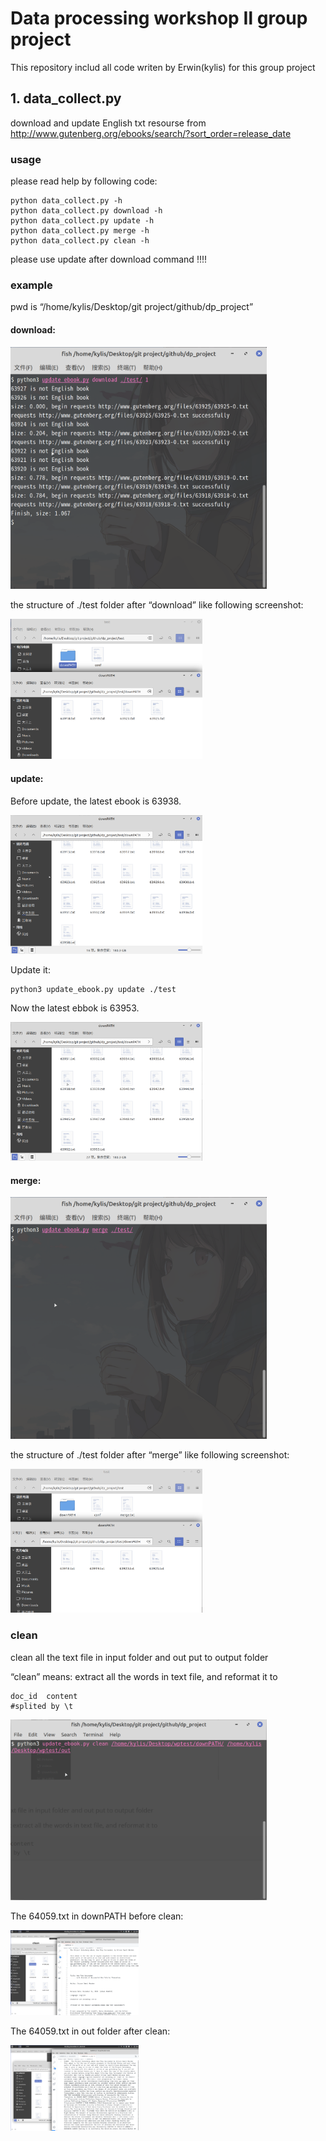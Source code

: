 # Data processing workshop Ⅱ group project

This repository includ all code writen by Erwin(kylis) for this group project

## 1. data_collect.py

download and update English txt resourse from http://www.gutenberg.org/ebooks/search/?sort_order=release_date

### usage

please read help by following code:

```shell
python data_collect.py -h
python data_collect.py download -h
python data_collect.py update -h
python data_collect.py merge -h
python data_collect.py clean -h
```

please use update after download command !!!!

### example

pwd is “/home/kylis/Desktop/git project/github/dp_project”

#### download:

<img src="./statics/img/1.png" style="zoom:40%;" />

the structure of ./test folder after “download” like following screenshot:

<img src="./statics/img/2.png" style="zoom:30%;" />

#### update:

Before update, the latest ebook is 63938.

<img src="./statics/img/after.png" style="zoom:30%;" />

Update it:

```shell
python3 update_ebook.py update ./test
```

Now the latest ebbok is 63953.

<img src="./statics/img/4.png" style="zoom:30%;" />

#### merge:

<img src="./statics/img/5.png" style="zoom:40%;" />

the structure of ./test folder after “merge” like following screenshot:

<img src="./statics/img/6.png" style="zoom:30%;" />

### clean

clean all the text file in input folder and out put to output folder

“clean” means: extract all the words in text file, and reformat it to

```
doc_id	content
#splited by \t
```

<img src="./statics/img/7.png" style="zoom:40%;" />

The 64059.txt in downPATH before clean:

<img src="./statics/img/8.png" style="zoom:20%;" />

The 64059.txt in out folder after clean:

<img src="./statics/img/10.png" style="zoom:20%;" />